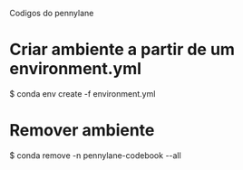 Codigos do pennylane

# Criar ambiente a partir de um environment.yml
$ conda env create -f environment.yml

# Remover ambiente 
$ conda remove -n pennylane-codebook --all
